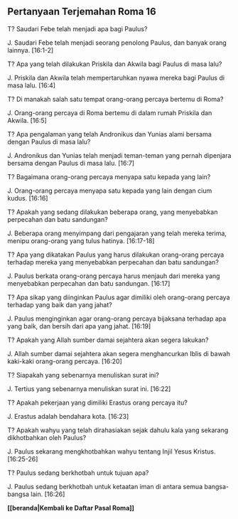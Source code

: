 ## Pertanyaan Terjemahan Roma 16 ##

T? Saudari Febe telah menjadi apa bagi Paulus?

J. Saudari Febe telah menjadi seorang penolong Paulus, dan banyak orang lainnya. [16:1-2]

T? Apa yang telah dilakukan Priskila dan Akwila bagi Paulus di masa lalu?

J. Priskila dan Akwila telah mempertaruhkan nyawa mereka bagi Paulus di masa lalu. [16:4]

T? Di manakah salah satu tempat orang-orang percaya bertemu di Roma?

J. Orang-orang percaya di Roma bertemu di dalam rumah Priskila dan Akwila. [16:5]

T? Apa pengalaman yang telah Andronikus dan Yunias alami bersama dengan Paulus di masa lalu?

J. Andronikus dan Yunias telah menjadi teman-teman yang pernah dipenjara bersama dengan Paulus di masa lalu. [16:7]

T? Bagaimana orang-orang percaya menyapa satu kepada yang lain?

J. Orang-orang percaya menyapa satu kepada yang lain dengan cium kudus. [16:16]

T? Apakah yang sedang dilakukan beberapa orang, yang menyebabkan perpecahan dan batu sandungan?

J. Beberapa orang menyimpang dari pengajaran yang telah mereka terima, menipu orang-orang yang tulus hatinya. [16:17-18]

T? Apa yang dikatakan Paulus yang harus dilakukan orang-orang percaya terhadap mereka yang menyebabkan perpecahan dan batu sandungan?

J. Paulus berkata orang-orang percaya harus menjauh dari mereka yang menyebabkan perpecahan dan batu sandungan. [16:17]

T? Apa sikap yang diinginkan Paulus agar dimiliki oleh orang-orang percaya terhadap yang baik dan yang jahat?

J. Paulus menginginkan agar orang-orang percaya bijaksana terhadap apa yang baik, dan bersih dari apa yang jahat. [16:19]

T? Apakah yang Allah sumber damai sejahtera akan segera lakukan?

J. Allah sumber damai sejahtera akan segera menghancurkan Iblis di bawah kaki-kaki orang-orang percaya. [16:20]

T? Siapakah yang sebenarnya menuliskan surat ini?

J. Tertius yang sebenarnya menuliskan surat ini. [16:22]

T? Apakah pekerjaan yang dimiliki Erastus orang percaya itu?

J. Erastus adalah bendahara kota. [16:23]

T? Apakah wahyu yang telah dirahasiakan sejak dahulu kala yang sekarang dikhotbahkan oleh Paulus?

J. Paulus sekarang mengkhotbahkan wahyu tentang Injil Yesus Kristus. [16:25-26]

T? Paulus sedang berkhotbah untuk tujuan apa?

J. Paulus sedang berkhotbah untuk ketaatan iman di antara semua bangsa-bangsa lain. [16:26]

__[[beranda|Kembali ke Daftar Pasal Roma]]__

